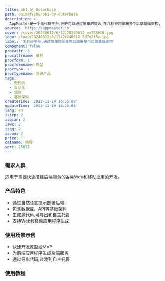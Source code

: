 ```yaml
---
title: ob1 by Outerbase
path: daimafuzhu/ob1-by-outerbase
description: >-
  AppMaster是一个无代码平台,用户可以通过简单的提示,在几秒钟内部署整个后端基础架构,包括数据库、API等,大大简化了后端开发。该产品免费提供部分功能,通过订阅计划可以解锁更多高级功能。
source: 'https://appmaster.io'
cover: /cover/20240612/6/12/20240612_ea758010.jpg
logo: /logo/20240612/6/12/20240612_3d7e2f5a.jpg
label: '无代码平台,通过简单提示就可以部署整个后端基础架构'
component: false
procattr: 5
procattrname: 编程
procform: 1
procformname: 网站
proctype: 1
proctypename: 普通产品
tags:
  - 无代码
  - 自动化
  - 后端
  - 基础架构
createTime: '2023-11-29 16:25:08'
updateTime: '2023-11-29 16:25:08'
lang: en
isicp: 2
isqian: 2
iswx: 2
isqq: 2
iscom: 2
price: ''
catname: 编程
sort: 25075
---
```




### 需求人群
适用于需要快速搭建后端服务的各类Web和移动应用的开发。

### 产品特色
- 通过自然语言提示部署后端
- 包含数据库、API等基础架构
- 生成源代码,可导出和自主托管
- 支持Web和移动应用程序生成

### 使用场景示例
- 快速开发原型或MVP
- 为前端应用程序生成后端服务
- 通过导出代码,过渡到自主托管

### 使用教程


  
